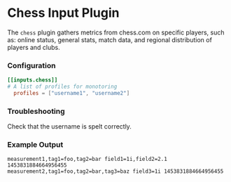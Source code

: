 # Chess Input Plugin

The `chess` plugin gathers metrics from chess.com on specific players, 
such as: online status, general stats, match data, and regional 
distribution of players and clubs.


### Configuration

```toml
[[inputs.chess]]
# A list of profiles for monotoring 
  profiles = ["username1", "username2"]
```

### Troubleshooting

Check that the username is spelt correctly. 

### Example Output

```
measurement1,tag1=foo,tag2=bar field1=1i,field2=2.1 1453831884664956455
measurement2,tag1=foo,tag2=bar,tag3=baz field3=1i 1453831884664956455
```
